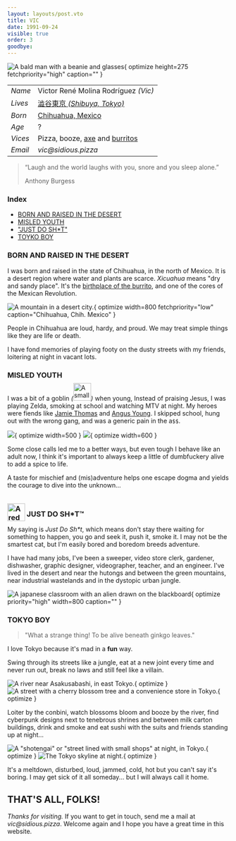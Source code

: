 ```yaml
---
layout: layouts/post.vto
title: VIC
date: 1991-09-24
visible: true
order: 3
goodbye:
---
```


<script inline src="/_esnext/vicsage.js"></script>
<script inline src="/_esnext/lazyvideos.js"></script>

<div class="info">

![A bald man with a beanie and glasses](/assets/images/vic.webp){ optimize height=275 fetchpriority="high" caption="" }

<article>

|         |                                                                                                |
| ------- | ---------------------------------------------------------------------------------------------- |
| _Name_  | Victor René Molina Rodríguez _(Vic)_                                                           |
| _Lives_ | [澁谷東京 <em>(Shibuya, Tokyo)</em>](https://goo.gl/maps/1YfuGi5HYgRpBjN7A)                    |
| _Born_  | [Chihuahua, Mexico](https://goo.gl/maps/Ja9LxnZ6kosdRa586)                                     |
| _Age_   | <span id="age">?</span>                                                                        |
| _Vices_ | Pizza, booze, [axe](https://youtu.be/en7EKL1pX5w) and [burritos](https://youtu.be/YZRtE9I5w7k) |
| _Email_ | _vic‎@‎sidious.pizza_                                                                          |

</article>
</div>

> “Laugh and the world laughs with you, snore and you sleep alone.” <p class="quote-author">Anthony Burgess</p>

<div class="contents">

### Index

- [BORN AND RAISED IN THE DESERT](#born-and-raised)
- [MISLED YOUTH](#misled-youth)
- ["JUST DO SH\*T"](#just-do-shit)
- [TOYKO BOY](#tokyo-boy)

</div>

<a name="bio"></a>

<!-- ## BIOGRAPHY -->

<a name="born-and-raised"></a>

### BORN AND RAISED IN THE DESERT

I was born and raised in the state of Chihuahua, in the north of Mexico. It is a desert region where water and plants are scarce. _Xicuahua_ means "dry and sandy place". It's the [birthplace of the burrito](https://en.wikipedia.org/wiki/Burrito#:~:text=Burritos%20are%20a%20traditional%20food%20of%20Ciudad%20Ju%C3%A1rez%2C%20a%20city%20bordering%20El%20Paso%2C%20Texas%2C%20in%20the%20northern%20Mexican%20state%20of%20Chihuahua%2C%20where%20people%20buy%20them%20at%20restaurants%20and%20roadside%20stands.%20Northern%20Mexican%20border%20towns%20like%20Villa%20Ahumada%20have%20an%20established%20reputation%20for%20serving%20burritos.), and one of the cores of the Mexican Revolution.

![A mountain in a desert city.](/assets/images/chihuahua.webp){ optimize width=800 fetchpriority="low" caption="Chihuahua, Chih. Mexico" }

People in Chihuahua are loud, hardy, and proud. We may treat simple things like they are life or death.

I have fond memories of playing footy on the dusty streets with my friends, loitering at night in vacant lots.

<a name="misled-youth"></a>

### MISLED YOUTH

I was a bit of a goblin _(_<img loading="lazy" alt="A small Shiba Inu dog, looking sad, smoking a cigarette and with a bottle of Corona beer resting in front of it" src="/assets/images/goblin.webp" width=40 height=40 style="display: inline-block; margin: -0.5rem 0;" />_)_ when young, Instead of praising Jesus, I was playing Zelda, smoking at school and watching MTV at night. My heroes were fiends like [Jamie Thomas](https://www.youtube.com/watch?v=452Oxqm4E3Y) and [Angus Young](https://www.youtube.com/watch?v=PCjhgiVnYDs). I skipped school, hung out with the wrong gang, and was a generic pain in the a`$$`.

<div class="picture-grid stagger">

![ ](/assets/images/skate-hell.webp){ optimize width=500 }
![ ](/assets/images/mp3-bounty.webp){ optimize width=600 }

</div>

Some close calls led me to a better ways, but even tough I behave like an adult now, I think it's important to always keep a little of dumbfuckery alive to add a spice to life.

A taste for mischief and (mis)adventure helps one escape dogma and yields the courage to dive into the unknown...

<a name="just-do-shit"></a>

### <img loading="lazy" alt="A red swoosh symbol" width=40 height=40 style="transform: translateY(10px); filter: var(--venom-filter)" src="/assets/images/swoosh.webp" /> JUST DO SH\*T™️

My saying is _Just Do Sh\*t_, which means don't stay there waiting for something to happen, you go and seek it, push it, smoke it. I may not be the smartest cat, but I'm easily bored and boredom breeds adventure.

I have had many jobs, I've been a sweeper, video store clerk, gardener, dishwasher, graphic designer, videographer, teacher, and an engineer. I've lived in the desert and near the hutongs and between the green mountains, near industrial wastelands and in the dystopic urban jungle.

![A japanese classroom with an alien drawn on the blackboard](/assets/images/aliens-on-board.webp){ optimize priority="high" width=800 caption="" }

<a name="tokyo-boy"></a>

### TOKYO BOY

> "What a strange thing! To be alive beneath ginkgo leaves."

I love Tokyo because it's mad in a **fun** way.

Swing through its streets like a jungle, eat at a new joint every time and never run out, break no laws and still feel like a villain.

<div class="picture-grid">

![A river near Asakusabashi, in east Tokyo.](/assets/images/tokyo.gif){ optimize }
![A street with a cherry blossom tree and a convenience store in Tokyo.](/assets/images/cherry-blossoms-at-nite.gif){ optimize }

</div>

Loiter by the conbini, watch blossoms bloom and booze by the river, find cyberpunk designs next to tenebrous shrines and between milk carton buildings, drink and smoke and eat sushi with the suits and friends standing up at night...

<div class="picture-grid">

![A "shotengai" or "street lined with small shops" at night, in Tokyo.](/assets/images/apa-hotel-blues.gif){ optimize }
![The Tokyo skyline at night.](/assets/images/skyline-tokyo.gif){ optimize }

</div>

It's a meltdown, disturbed, loud, jammed, cold, hot but you can't say it's boring. I may get sick of it all someday... but I will always call it home.

<a name="thanks-for-visiting"></a>

## THAT'S ALL, FOLKS!

_Thanks for visiting._ If you want to get in touch, send me a mail at
_vic‎@‎sidious.pizza_. Welcome again and I hope you have a great time in this
website.

<br>
<br>
